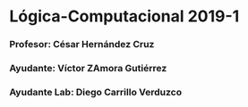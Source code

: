 # Lógica-Computacional 2019-1

### Profesor: César Hernández Cruz
### Ayudante: Víctor ZAmora Gutiérrez
### Ayudante Lab: Diego Carrillo Verduzco
